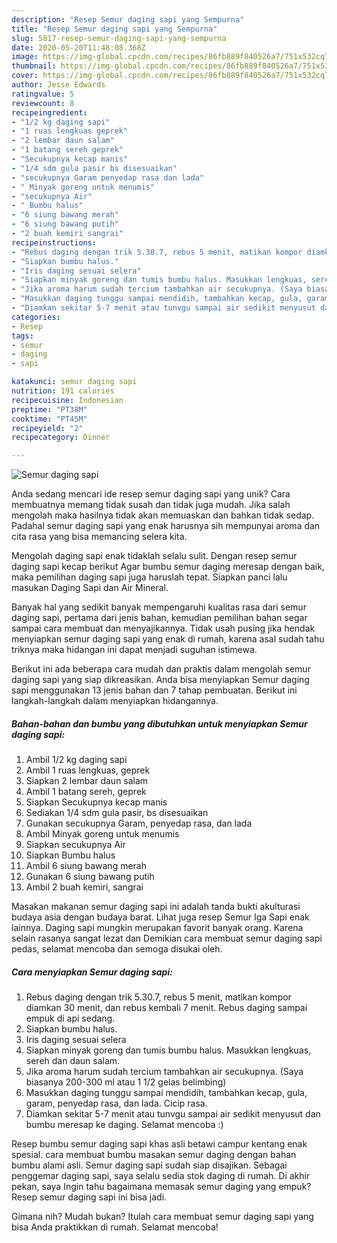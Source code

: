 ```yaml
---
description: "Resep Semur daging sapi yang Sempurna"
title: "Resep Semur daging sapi yang Sempurna"
slug: 5817-resep-semur-daging-sapi-yang-sempurna
date: 2020-05-20T11:48:08.368Z
image: https://img-global.cpcdn.com/recipes/86fb889f840526a7/751x532cq70/semur-daging-sapi-foto-resep-utama.jpg
thumbnail: https://img-global.cpcdn.com/recipes/86fb889f840526a7/751x532cq70/semur-daging-sapi-foto-resep-utama.jpg
cover: https://img-global.cpcdn.com/recipes/86fb889f840526a7/751x532cq70/semur-daging-sapi-foto-resep-utama.jpg
author: Jesse Edwards
ratingvalue: 5
reviewcount: 8
recipeingredient:
- "1/2 kg daging sapi"
- "1 ruas lengkuas geprek"
- "2 lembar daun salam"
- "1 batang sereh geprek"
- "Secukupnya kecap manis"
- "1/4 sdm gula pasir bs disesuaikan"
- "secukupnya Garam penyedap rasa dan lada"
- " Minyak goreng untuk menumis"
- "secukupnya Air"
- " Bumbu halus"
- "6 siung bawang merah"
- "6 siung bawang putih"
- "2 buah kemiri sangrai"
recipeinstructions:
- "Rebus daging dengan trik 5.30.7, rebus 5 menit, matikan kompor diamkan 30 menit, dan rebus kembali 7 menit. Rebus daging sampai empuk di api sedang."
- "Siapkan bumbu halus."
- "Iris daging sesuai selera"
- "Siapkan minyak goreng dan tumis bumbu halus. Masukkan lengkuas, sereh dan daun salam."
- "Jika aroma harum sudah tercium tambahkan air secukupnya. (Saya biasanya 200-300 ml atau 1 1/2 gelas belimbing)"
- "Masukkan daging tunggu sampai mendidih, tambahkan kecap, gula, garam, penyedap rasa, dan lada. Cicip rasa."
- "Diamkan sekitar 5-7 menit atau tunvgu sampai air sedikit menyusut dan bumbu meresap ke daging. Selamat mencoba :)"
categories:
- Resep
tags:
- semur
- daging
- sapi

katakunci: semur daging sapi 
nutrition: 191 calories
recipecuisine: Indonesian
preptime: "PT38M"
cooktime: "PT45M"
recipeyield: "2"
recipecategory: Dinner

---
```



![Semur daging sapi](https://img-global.cpcdn.com/recipes/86fb889f840526a7/751x532cq70/semur-daging-sapi-foto-resep-utama.jpg)

Anda sedang mencari ide resep semur daging sapi yang unik? Cara membuatnya memang tidak susah dan tidak juga mudah. Jika salah mengolah maka hasilnya tidak akan memuaskan dan bahkan tidak sedap. Padahal semur daging sapi yang enak harusnya sih mempunyai aroma dan cita rasa yang bisa memancing selera kita.

Mengolah daging sapi enak tidaklah selalu sulit. Dengan resep semur daging sapi kecap berikut Agar bumbu semur daging meresap dengan baik, maka pemilihan daging sapi juga haruslah tepat. Siapkan panci lalu masukan Daging Sapi dan Air Mineral.

Banyak hal yang sedikit banyak mempengaruhi kualitas rasa dari semur daging sapi, pertama dari jenis bahan, kemudian pemilihan bahan segar sampai cara membuat dan menyajikannya. Tidak usah pusing jika hendak menyiapkan semur daging sapi yang enak di rumah, karena asal sudah tahu triknya maka hidangan ini dapat menjadi suguhan istimewa.


Berikut ini ada beberapa cara mudah dan praktis dalam mengolah semur daging sapi yang siap dikreasikan. Anda bisa menyiapkan Semur daging sapi menggunakan 13 jenis bahan dan 7 tahap pembuatan. Berikut ini langkah-langkah dalam menyiapkan hidangannya.

<!--inarticleads1-->

##### Bahan-bahan dan bumbu yang dibutuhkan untuk menyiapkan Semur daging sapi:

1. Ambil 1/2 kg daging sapi
1. Ambil 1 ruas lengkuas, geprek
1. Siapkan 2 lembar daun salam
1. Ambil 1 batang sereh, geprek
1. Siapkan Secukupnya kecap manis
1. Sediakan 1/4 sdm gula pasir, bs disesuaikan
1. Gunakan secukupnya Garam, penyedap rasa, dan lada
1. Ambil  Minyak goreng untuk menumis
1. Siapkan secukupnya Air
1. Siapkan  Bumbu halus
1. Ambil 6 siung bawang merah
1. Gunakan 6 siung bawang putih
1. Ambil 2 buah kemiri, sangrai


Masakan makanan semur daging sapi ini adalah tanda bukti akulturasi budaya asia dengan budaya barat. Lihat juga resep Semur Iga Sapi enak lainnya. Daging sapi mungkin merupakan favorit banyak orang. Karena selain rasanya sangat lezat dan Demikian cara membuat semur daging sapi pedas, selamat mencoba dan semoga disukai oleh. 

<!--inarticleads2-->

##### Cara menyiapkan Semur daging sapi:

1. Rebus daging dengan trik 5.30.7, rebus 5 menit, matikan kompor diamkan 30 menit, dan rebus kembali 7 menit. Rebus daging sampai empuk di api sedang.
1. Siapkan bumbu halus.
1. Iris daging sesuai selera
1. Siapkan minyak goreng dan tumis bumbu halus. Masukkan lengkuas, sereh dan daun salam.
1. Jika aroma harum sudah tercium tambahkan air secukupnya. (Saya biasanya 200-300 ml atau 1 1/2 gelas belimbing)
1. Masukkan daging tunggu sampai mendidih, tambahkan kecap, gula, garam, penyedap rasa, dan lada. Cicip rasa.
1. Diamkan sekitar 5-7 menit atau tunvgu sampai air sedikit menyusut dan bumbu meresap ke daging. Selamat mencoba :)


Resep bumbu semur daging sapi khas asli betawi campur kentang enak spesial. cara membuat bumbu masakan semur daging dengan bahan bumbu alami asli. Semur daging sapi sudah siap disajikan. Sebagai penggemar daging sapi, saya selalu sedia stok daging di rumah. Di akhir pekan, saya Ingin tahu bagaimana memasak semur daging yang empuk? Resep semur daging sapi ini bisa jadi. 

Gimana nih? Mudah bukan? Itulah cara membuat semur daging sapi yang bisa Anda praktikkan di rumah. Selamat mencoba!
